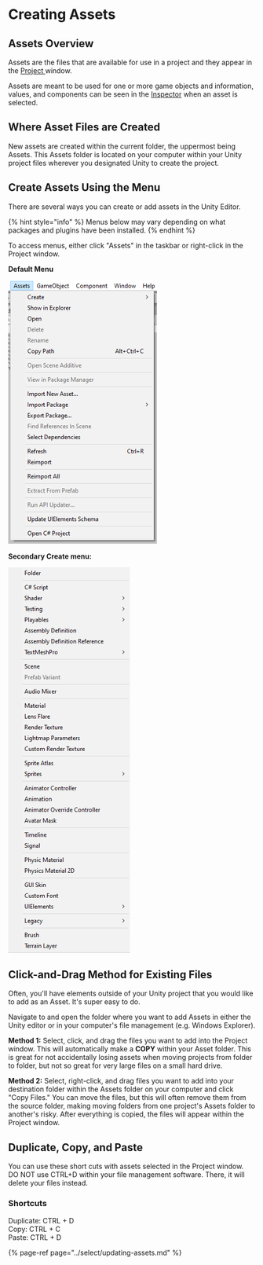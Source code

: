 # Creating Assets

## Assets Overview

Assets are the files that are available for use in a project and they appear in the [Project ](../the-unity-interface/the-tabs/project-tab.md)window.

Assets are meant to be used for one or more game objects and information, values, and components can be seen in the [Inspector](../the-unity-interface/the-tabs/inspector-tab.md) when an asset is selected.

## **Where Asset Files are Created**

New assets are created within the current folder, the uppermost being Assets. This Assets folder is located on your computer within your Unity project files wherever you designated Unity to create the project.

## Create Assets Using the Menu

There are several ways you can create or add assets in the Unity Editor.

{% hint style="info" %}
Menus below may vary depending on what packages and plugins have been installed.
{% endhint %}

To access menus, either click "Assets" in the taskbar or right-click in the Project window.

**Default Menu**

![](../.gitbook/assets/image%20%2878%29.png)

**Secondary Create menu:**

![](../.gitbook/assets/image%20%284%29.png)

## Click-and-Drag Method for Existing Files

Often, you'll have elements outside of your Unity project that you would like to add as an Asset. It's super easy to do.

Navigate to and open the folder where you want to add Assets in either the Unity editor or in your computer's file management \(e.g. Windows Explorer\).

**Method 1:** Select, click, and drag the files you want to add into the Project window. This will automatically make a **COPY** within your Asset folder. This is great for not accidentally losing assets when moving projects from folder to folder, but not so great for very large files on a small hard drive.

**Method 2:** Select, right-click, and drag files you want to add into your destination folder within the Assets folder on your computer and click "Copy Files." You can move the files, but this will often remove them from the source folder, making moving folders from one project's Assets folder to another's risky. After everything is copied, the files will appear within the Project window.

## Duplicate, Copy, and Paste

You can use these short cuts with assets selected in the Project window. DO NOT use CTRL+D within your file management software. There, it will delete your files instead.

### **Shortcuts**

Duplicate: CTRL + D  
Copy: CTRL + C  
Paste: CTRL + D

{% page-ref page="../select/updating-assets.md" %}



